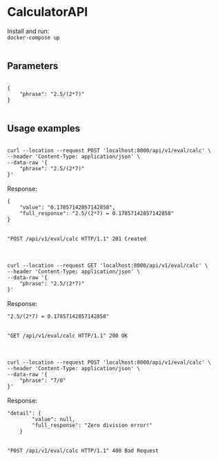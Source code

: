 # CalculatorAPI

Install and run:<br>
<code>docker-compose up</code>
<br>
<br>
## Parameters
<code>
{
    "phrase": "2.5/(2*7)" 
}
</code> <br>

## Usage examples
<code>
curl --location --request POST 'localhost:8000/api/v1/eval/calc' \
--header 'Content-Type: application/json' \
--data-raw '{
    "phrase": "2.5/(2*7)"
}'
</code>
<br>
Response:
<br>
<code>
{
    "value": "0.17857142857142858",
    "full_response": "2.5/(2*7) = 0.17857142857142858"
}
</code>
<br>
<code>
"POST /api/v1/eval/calc HTTP/1.1" 201 Created
</code>

<br>
<br>

<code>
curl --location --request GET 'localhost:8000/api/v1/eval/calc' \
--header 'Content-Type: application/json' \
--data-raw '{
    "phrase": "2.5/(2*7)"
}'
</code>
<br>
Response:
<br>
<code>
"2.5/(2*7) = 0.17857142857142858"
</code>
<br>
<code>
"GET /api/v1/eval/calc HTTP/1.1" 200 OK
</code>

<br>
<br>


<code>
curl --location --request POST 'localhost:8000/api/v1/eval/calc' \
--header 'Content-Type: application/json' \
--data-raw '{
    "phrase": "7/0"
}'
</code>
<br>
Response:
<br>
<code>
"detail": {
        "value": null,
        "full_response": "Zero division error!"
    }
</code>
<br>
<code>
"POST /api/v1/eval/calc HTTP/1.1" 400 Bad Request
</code>

<br>
<br>
